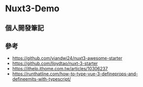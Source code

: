 # Nuxt3-Demo

## 個人開發筆記

## 參考

- https://github.com/viandwi24/nuxt3-awesome-starter
- https://github.com/lloydtao/nuxt-3-starter
- https://ithelp.ithome.com.tw/articles/10306237
- https://runthatline.com/how-to-type-vue-3-defineprops-and-defineemits-with-typescript/
